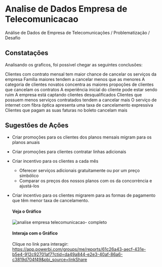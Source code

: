 # Analise de Dados Empresa de Telecomunicacao
Análise de Dados de Empresa de Telecomunicações / Problematização / Desafio

## Constatações
Analisando os graficos, foi possivel chegar as seguintes conclusões:

Clientes com contrato mensal tem maior chance de cancelar os serviços da empresa
Família maiores tendem a cancelar menos que as menores
A categoria de clientes novatos concentra as maiores propoções de clientes que cancelam os contratos
A experiência inicial do cliente pode estar sendo ruim
A empresa está captando clientes desqualificados
Clientes que possuem menos serviços contratados tendem a cancelar mais
O serviço de internet com fibra óptica apresenta uma taxa de cancelamento expressiva
Clientes que pagam as suas faturas no boleto cancelam mais

## Sugestões de Ações
* Criar promoções para os clientes dos planos mensais migram para os planos anuais
* Criar promoções para clientes contratar linhas adicionais
* Criar incentivo para os clientes a cada mês
  * Oferecer serviços adicionais gratuitamente ou por um preço simbólico
  * Comparar os preços dos nossos planos com os da concorrència e ajustá-los
* Criar incentivo para os clientes migrarem para as formas de pagamento que têm menor taxa de cancelamento.

  #### Veja o Gráfico

  ![analise empresa telecomunicacao- completo](https://github.com/ewertondrigues02/Analise-de-Dados-Empresa-de-Telecomunicacao/assets/106437473/571e2c9f-8e4f-43a4-ab23-7c201000adff)

  #### Interaja com o Gráfico

  Clique no link para interagir: https://app.powerbi.com/groups/me/reports/61c26a43-aecf-431e-b5e4-912c92701af7?ctid=da49a844-e2e3-40af-86a6-c3819d704f49&pbi_source=linkShare



